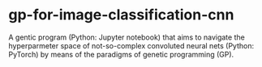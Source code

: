 # gp-for-image-classification-cnn
A gentic program (Python: Jupyter notebook) that aims to navigate the hyperparmeter space of not-so-complex convoluted neural nets (Python: PyTorch) by means of the paradigms of genetic programming (GP).
